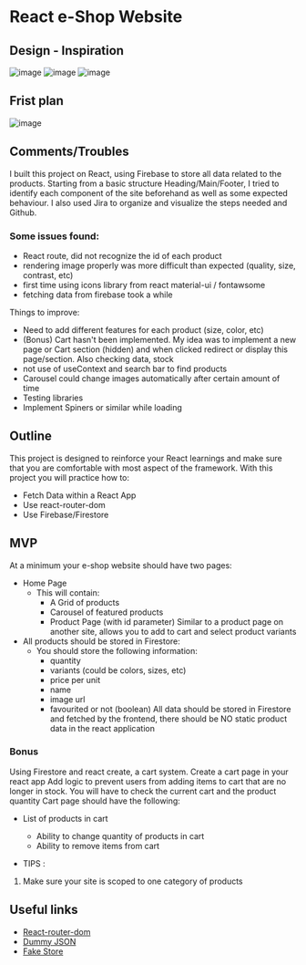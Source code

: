 # React e-Shop Website

## Design - Inspiration

![image](https://user-images.githubusercontent.com/26740359/182778972-c3801368-e889-4953-8525-b8e4f5a56e94.png)
![image](https://user-images.githubusercontent.com/26740359/182779188-29bb4319-7739-45ee-bcfc-34a6d7ebfed7.png)
![image](https://user-images.githubusercontent.com/26740359/182779309-8bdb3c68-8898-4a45-9e46-94179c0e04f8.png)

## Frist plan

![image](https://user-images.githubusercontent.com/26740359/182779538-09d74e1a-4153-4240-89f0-5a9845418d8a.png)

## Comments/Troubles

I built this project on React, using Firebase to store all data related to the products. Starting from a basic structure Heading/Main/Footer, I tried to identify each component of the site beforehand as well as some expected behaviour. I also used Jira to organize and visualize the steps needed and Github.

### Some issues found:

-   React route, did not recognize the id of each product
-   rendering image properly was more difficult than expected (quality, size, contrast, etc)
-   first time using icons library from react material-ui / fontawsome
-   fetching data from firebase took a while

Things to improve:

-   Need to add different features for each product (size, color, etc)
-   (Bonus) Cart hasn't been implemented. My idea was to implement a new page or Cart section (hidden) and when clicked redirect or display this page/section. Also checking data, stock
-   not use of useContext and search bar to find products
-   Carousel could change images automatically after certain amount of time
-   Testing libraries
-   Implement Spiners or similar while loading

## Outline

This project is designed to reinforce your React learnings and make sure that you are comfortable with most aspect of the framework.
With this project you will practice how to:

-   Fetch Data within a React App
-   Use react-router-dom
-   Use Firebase/Firestore

## MVP

At a minimum your e-shop website should have two pages:

-   Home Page
    -   This will contain:
        -   A Grid of products
        -   Carousel of featured products
        -   Product Page (with id parameter) Similar to a product page on another site, allows you to add to cart and select product variants
-   All products should be stored in Firestore:
    -   You should store the following information:
        -   quantity
        -   variants (could be colors, sizes, etc)
        -   price per unit
        -   name
        -   image url
        -   favourited or not (boolean)
            All data should be stored in Firestore and fetched by the frontend, there should be NO static product data in the react application

### Bonus

Using Firestore and react create, a cart system. Create a cart page in your react app Add logic to prevent users from adding items to cart that are no longer in stock. You will have to check the current cart and the product quantity Cart page should have the following:

-   List of products in cart

    -   Ability to change quantity of products in cart
    -   Ability to remove items from cart

-   TIPS :

1. Make sure your site is scoped to one category of products

## Useful links

-   [React-router-dom](https://reactrouter.com/docs/en/v6/getting-started/overview)
-   [Dummy JSON](https://dummyjson.com/)
-   [Fake Store](https://fakestoreapi.com/)

